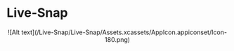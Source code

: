 # Live-Snap

<p align="center">![Alt text](/Live-Snap/Live-Snap/Assets.xcassets/AppIcon.appiconset/Icon-180.png)</p>
